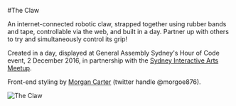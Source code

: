 #The Claw

An internet-connected robotic claw, strapped together using rubber bands and tape, controllable via the web, and built in a day. Partner up with others to try and simultaneously control its grip!

Created in a day, displayed at General Assembly Sydney's Hour of Code event,
2 December 2016, in partnership with the [Sydney Interactive Arts Meetup](http://www.meetup.com/Sydney-Interactive-Arts-Meetup/).

Front-end styling by [Morgan Carter](http://morgancarter.com.au/) (twitter handle @morgoe876).

![The Claw](http://i.imgur.com/NJv6t5q.jpg)

